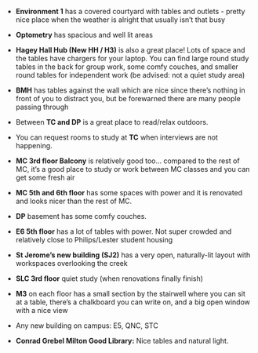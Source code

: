 <!-- TITLE: Study Areas -->
<!-- SUBTITLE: A quick summary of Study Areas -->

* **Environment 1** has a covered courtyard with tables and outlets - pretty nice place when the weather is alright that usually isn’t that busy 

* **Optometry** has spacious and well lit areas

* **Hagey Hall Hub (New HH / H3)** is also a great place! Lots of space and the tables have chargers for your laptop. You can find large round study tables in the back for group work, some comfy couches, and smaller round tables for independent work (be advised: not a quiet study area)

* **BMH** has tables against the wall which are nice since there’s nothing in front of you to distract you, but be forewarned there are many people passing through

* Between **TC and DP** is a great place to read/relax outdoors.

* You can request rooms to study at **TC** when interviews are not happening.

* **MC 3rd floor Balcony** is relatively good too… compared to the rest of MC, it’s a good place to study or work between MC classes and you can get some fresh air

* **MC 5th and 6th floor** has some spaces with power and it is renovated and looks nicer than the rest of MC.

* **DP** basement has some comfy couches.

* **E6 5th floor** has a lot of tables with power. Not super crowded and relatively close to Philips/Lester student housing

* **St Jerome’s new building (SJ2)** has a very open, naturally-lit layout with workspaces overlooking the creek

* **SLC 3rd floor** quiet study (when renovations finally finish)

* **M3** on each floor has a small section by the stairwell where you can sit at a table, there’s a chalkboard you can write on, and a big open window with a nice view

* Any new building on campus: E5, QNC, STC

* **Conrad Grebel Milton Good Library:** Nice tables and natural light.
